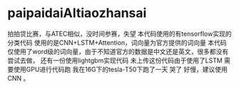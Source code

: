 # paipaidaiAItiaozhansai
拍拍贷比赛，与ATEC相似，没时间参赛，失望
本代码使用的有tensorflow实现的分类代码
使用的是CNN+LSTM+Attention，词向量为官方提供的词向量
本代码仅使用了word级的词向量，由于不知道官方的数据是中文还是英文，很多都没有尝试去做，
还有一份使用lightgbm实现代码 未上传这份代码由于使用了LSTM 需要使用GPU进行代码跑
我在16G下的tesla-T50下跑了一天 哭了 好慢，建议使用CNN 。
